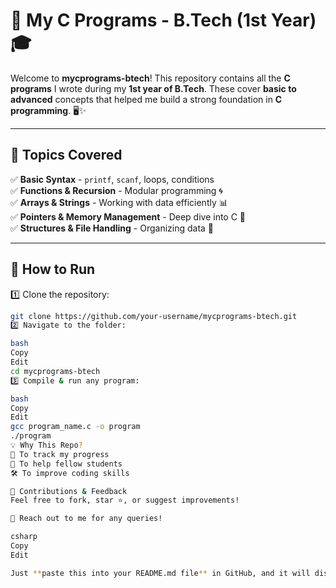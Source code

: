 # 🚀 My C Programs - B.Tech (1st Year) 🎓  

Welcome to **mycprograms-btech**! This repository contains all the **C programs** I wrote during my **1st year of B.Tech**. These cover **basic to advanced** concepts that helped me build a strong foundation in **C programming**. 🖥️✨  

---

## 📌 Topics Covered  
✅ **Basic Syntax** - `printf`, `scanf`, loops, conditions  
✅ **Functions & Recursion** - Modular programming 🌀  
✅ **Arrays & Strings** - Working with data efficiently 📊  
✅ **Pointers & Memory Management** - Deep dive into C 🔗  
✅ **Structures & File Handling** - Organizing data 📁  

---

## 🔧 How to Run  
1️⃣ Clone the repository:  
```bash
git clone https://github.com/your-username/mycprograms-btech.git
2️⃣ Navigate to the folder:

bash
Copy
Edit
cd mycprograms-btech
3️⃣ Compile & run any program:

bash
Copy
Edit
gcc program_name.c -o program
./program
💡 Why This Repo?
🚀 To track my progress
📖 To help fellow students
🛠️ To improve coding skills

🤝 Contributions & Feedback
Feel free to fork, star ⭐, or suggest improvements!

📩 Reach out to me for any queries!

csharp
Copy
Edit

Just **paste this into your README.md file** in GitHub, and it will display properly with formatting. 🚀🔥






